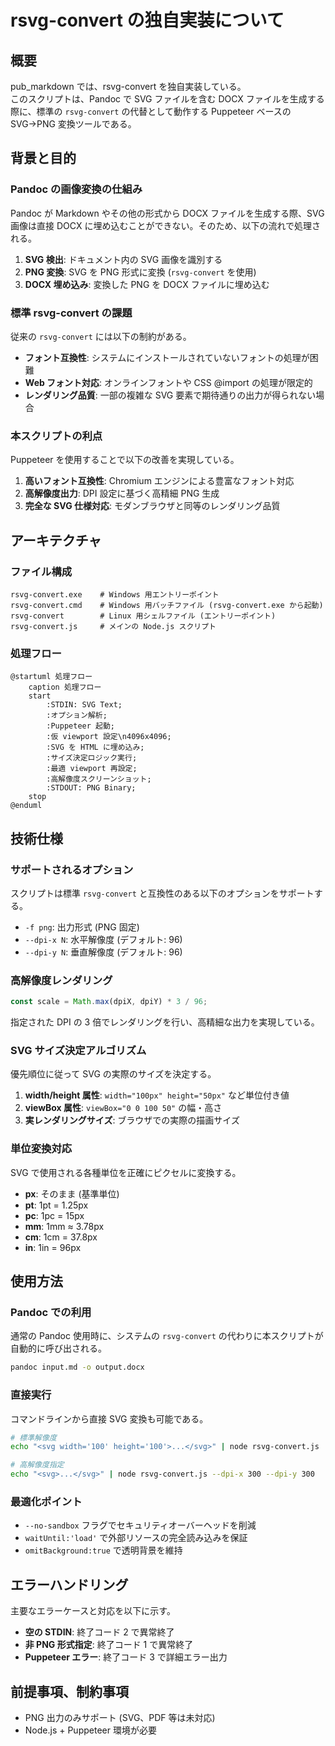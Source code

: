 # rsvg-convert の独自実装について

## 概要

pub_markdown では、rsvg-convert を独自実装している。  
このスクリプトは、Pandoc で SVG ファイルを含む DOCX ファイルを生成する際に、標準の `rsvg-convert` の代替として動作する Puppeteer ベースの SVG→PNG 変換ツールである。

## 背景と目的

### Pandoc の画像変換の仕組み

Pandoc が Markdown やその他の形式から DOCX ファイルを生成する際、SVG 画像は直接 DOCX に埋め込むことができない。そのため、以下の流れで処理される。

1. **SVG 検出**: ドキュメント内の SVG 画像を識別する
2. **PNG 変換**: SVG を PNG 形式に変換 (`rsvg-convert` を使用)
3. **DOCX 埋め込み**: 変換した PNG を DOCX ファイルに埋め込む

### 標準 rsvg-convert の課題

従来の `rsvg-convert` には以下の制約がある。

- **フォント互換性**: システムにインストールされていないフォントの処理が困難
- **Web フォント対応**: オンラインフォントや CSS @import の処理が限定的
- **レンダリング品質**: 一部の複雑な SVG 要素で期待通りの出力が得られない場合

### 本スクリプトの利点

Puppeteer を使用することで以下の改善を実現している。

1. **高いフォント互換性**: Chromium エンジンによる豊富なフォント対応
2. **高解像度出力**: DPI 設定に基づく高精細 PNG 生成
3. **完全な SVG 仕様対応**: モダンブラウザと同等のレンダリング品質

## アーキテクチャ

### ファイル構成

```text
rsvg-convert.exe    # Windows 用エントリーポイント
rsvg-convert.cmd    # Windows 用バッチファイル (rsvg-convert.exe から起動)
rsvg-convert        # Linux 用シェルファイル (エントリーポイント)
rsvg-convert.js     # メインの Node.js スクリプト
```

### 処理フロー

```plantuml
@startuml 処理フロー
    caption 処理フロー
    start
        :STDIN: SVG Text;
        :オプション解析;
        :Puppeteer 起動;
        :仮 viewport 設定\n4096x4096;
        :SVG を HTML に埋め込み;
        :サイズ決定ロジック実行;
        :最適 viewport 再設定;
        :高解像度スクリーンショット;
        :STDOUT: PNG Binary;
    stop
@enduml
```

## 技術仕様

### サポートされるオプション

スクリプトは標準 `rsvg-convert` と互換性のある以下のオプションをサポートする。

- `-f png`: 出力形式 (PNG 固定)
- `--dpi-x N`: 水平解像度 (デフォルト: 96)
- `--dpi-y N`: 垂直解像度 (デフォルト: 96)

### 高解像度レンダリング

```javascript
const scale = Math.max(dpiX, dpiY) * 3 / 96;
```

指定された DPI の 3 倍でレンダリングを行い、高精細な出力を実現している。

### SVG サイズ決定アルゴリズム

優先順位に従って SVG の実際のサイズを決定する。

1. **width/height 属性**: `width="100px" height="50px"` など単位付き値
2. **viewBox 属性**: `viewBox="0 0 100 50"` の幅・高さ
3. **実レンダリングサイズ**: ブラウザでの実際の描画サイズ

### 単位変換対応

SVG で使用される各種単位を正確にピクセルに変換する。

- **px**: そのまま (基準単位)
- **pt**: 1pt = 1.25px
- **pc**: 1pc = 15px  
- **mm**: 1mm ≈ 3.78px
- **cm**: 1cm = 37.8px
- **in**: 1in = 96px

## 使用方法

### Pandoc での利用

通常の Pandoc 使用時に、システムの `rsvg-convert` の代わりに本スクリプトが自動的に呼び出される。

```bash
pandoc input.md -o output.docx
```

### 直接実行

コマンドラインから直接 SVG 変換も可能である。

```bash
# 標準解像度
echo "<svg width='100' height='100'>...</svg>" | node rsvg-convert.js

# 高解像度指定
echo "<svg>...</svg>" | node rsvg-convert.js --dpi-x 300 --dpi-y 300
```

### 最適化ポイント

- `--no-sandbox` フラグでセキュリティオーバーヘッドを削減
- `waitUntil:'load'` で外部リソースの完全読み込みを保証
- `omitBackground:true` で透明背景を維持

## エラーハンドリング

主要なエラーケースと対応を以下に示す。

- **空の STDIN**: 終了コード 2 で異常終了
- **非 PNG 形式指定**: 終了コード 1 で異常終了  
- **Puppeteer エラー**: 終了コード 3 で詳細エラー出力

## 前提事項、制約事項

- PNG 出力のみサポート (SVG、PDF 等は未対応)
- Node.js + Puppeteer 環境が必要
